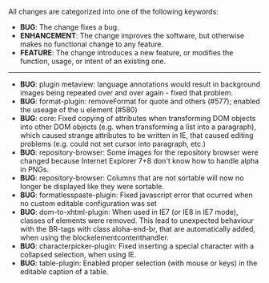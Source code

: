 All changes are categorized into one of the following keywords:

- **BUG**: The change fixes a bug.
- **ENHANCEMENT**: The change improves the software, but otherwise makes no
                   functional change to any feature.
- **FEATURE**: The change introduces a new feature, or modifies the function,
               usage, or intent of an existing one.

----


- **BUG**: plugin metaview: language annotations would result in background images being repeated over and over again - fixed that problem.
- **BUG**: format-plugin: removeFormat for quote and others (#577); enabled the useage of the u element (#580)
- **BUG**: core: Fixed copying of attributes when transforming DOM objects into other DOM objects (e.g. when transforming a list into a paragraph), which caused strange attributes to be written in IE, that caused editing problems (e.g. could not set cursor into paragraph, etc.)
- **BUG**: repository-browser: Some images for the repository browser were changed because Internet Explorer 7+8 don't know how to handle alpha in PNGs.
- **BUG**: repository-browser: Columns that are not sortable will now no longer be displayed like they were sortable.
- **BUG**: formatlesspaste-plugin: Fixed javascript error that ocurred when no custom editable configuration was set
- **BUG**: dom-to-xhtml-plugin: When used in IE7 (or IE8 in IE7 mode), classes of elements were removed. This lead to unexpected behaviour with the BR-tags with class aloha-end-br, that are automatically added, when using the blockelementcontenthandler.
- **BUG**: characterpicker-plugin: Fixed inserting a special character with a collapsed selection, when using IE.
- **BUG**: table-plugin: Enabled proper selection (with mouse or keys) in the editable caption of a table.
